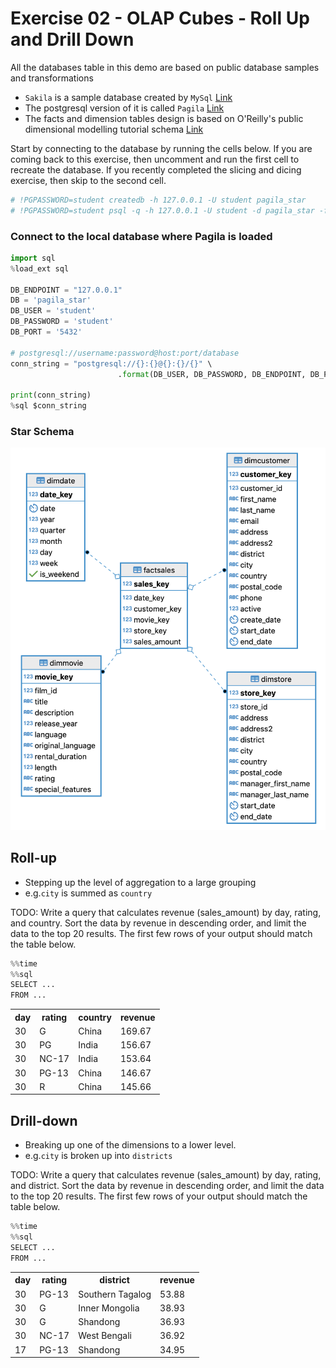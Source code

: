 # Exercise 02 -  OLAP Cubes - Roll Up and Drill Down

All the databases table in this demo are based on public database samples and transformations
- `Sakila` is a sample database created by `MySql` [Link](https://dev.mysql.com/doc/sakila/en/sakila-structure.html)
- The postgresql version of it is called `Pagila` [Link](https://github.com/devrimgunduz/pagila)
- The facts and dimension tables design is based on O'Reilly's public dimensional modelling tutorial schema [Link](http://archive.oreilly.com/oreillyschool/courses/dba3/index.html)

Start by connecting to the database by running the cells below. If you are coming back to this exercise, then uncomment and run the first cell to recreate the database. If you recently completed the slicing and dicing exercise, then skip to the second cell.


```python
# !PGPASSWORD=student createdb -h 127.0.0.1 -U student pagila_star
# !PGPASSWORD=student psql -q -h 127.0.0.1 -U student -d pagila_star -f Data/pagila-star.sql
```

### Connect to the local database where Pagila is loaded


```python
import sql
%load_ext sql

DB_ENDPOINT = "127.0.0.1"
DB = 'pagila_star'
DB_USER = 'student'
DB_PASSWORD = 'student'
DB_PORT = '5432'

# postgresql://username:password@host:port/database
conn_string = "postgresql://{}:{}@{}:{}/{}" \
                        .format(DB_USER, DB_PASSWORD, DB_ENDPOINT, DB_PORT, DB)

print(conn_string)
%sql $conn_string
```

### Star Schema

![image](../../../documents/images/pagila-star.png)

## Roll-up
- Stepping up the level of aggregation to a large grouping
- e.g.`city` is summed as `country`

TODO: Write a query that calculates revenue (sales_amount) by day, rating, and country. Sort the data by revenue in descending order, and limit the data to the top 20 results. The first few rows of your output should match the table below.


```python
%%time
%%sql
SELECT ...
FROM ...
```

<div class="p-Widget jp-RenderedHTMLCommon jp-RenderedHTML jp-mod-trusted jp-OutputArea-output jp-OutputArea-executeResult" data-mime-type="text/html"><table>
    <tbody><tr>
        <th>day</th>
        <th>rating</th>
        <th>country</th>
        <th>revenue</th>
    </tr>
    <tr>
        <td>30</td>
        <td>G</td>
        <td>China</td>
        <td>169.67</td>
    </tr>
    <tr>
        <td>30</td>
        <td>PG</td>
        <td>India</td>
        <td>156.67</td>
    </tr>
    <tr>
        <td>30</td>
        <td>NC-17</td>
        <td>India</td>
        <td>153.64</td>
    </tr>
    <tr>
        <td>30</td>
        <td>PG-13</td>
        <td>China</td>
        <td>146.67</td>
    </tr>
    <tr>
        <td>30</td>
        <td>R</td>
        <td>China</td>
        <td>145.66</td>
    </tr>
</tbody></table></div>

## Drill-down
- Breaking up one of the dimensions to a lower level.
- e.g.`city` is broken up into  `districts`

TODO: Write a query that calculates revenue (sales_amount) by day, rating, and district. Sort the data by revenue in descending order, and limit the data to the top 20 results. The first few rows of your output should match the table below.


```python
%%time
%%sql
SELECT ...
FROM ...
```

<div class="p-Widget jp-RenderedHTMLCommon jp-RenderedHTML jp-mod-trusted jp-OutputArea-output jp-OutputArea-executeResult" data-mime-type="text/html"><table>
    <tbody><tr>
        <th>day</th>
        <th>rating</th>
        <th>district</th>
        <th>revenue</th>
    </tr>
    <tr>
        <td>30</td>
        <td>PG-13</td>
        <td>Southern Tagalog</td>
        <td>53.88</td>
    </tr>
    <tr>
        <td>30</td>
        <td>G</td>
        <td>Inner Mongolia</td>
        <td>38.93</td>
    </tr>
    <tr>
        <td>30</td>
        <td>G</td>
        <td>Shandong</td>
        <td>36.93</td>
    </tr>
    <tr>
        <td>30</td>
        <td>NC-17</td>
        <td>West Bengali</td>
        <td>36.92</td>
    </tr>
    <tr>
        <td>17</td>
        <td>PG-13</td>
        <td>Shandong</td>
        <td>34.95</td>
    </tr>
</tbody></table></div>
